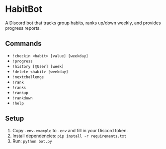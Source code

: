 # HabitBot

A Discord bot that tracks group habits, ranks up/down weekly, and provides progress reports.

## Commands

- `!checkin <habit> [value] [weekday]`
- `!progress`
- `!history [@User] [week]`
- `!delete <habit> [weekday]`
- `!nextchallenge`
- `!rank`
- `!ranks`
- `!rankup`
- `!rankdown`
- `!help`

## Setup

1. Copy `.env.example` to `.env` and fill in your Discord token.
2. Install dependencies: `pip install -r requirements.txt`
3. Run: `python bot.py`